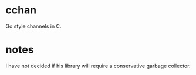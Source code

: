 # cchan
Go style channels in C.

# notes
I have not decided if his library will require a conservative garbage collector.

